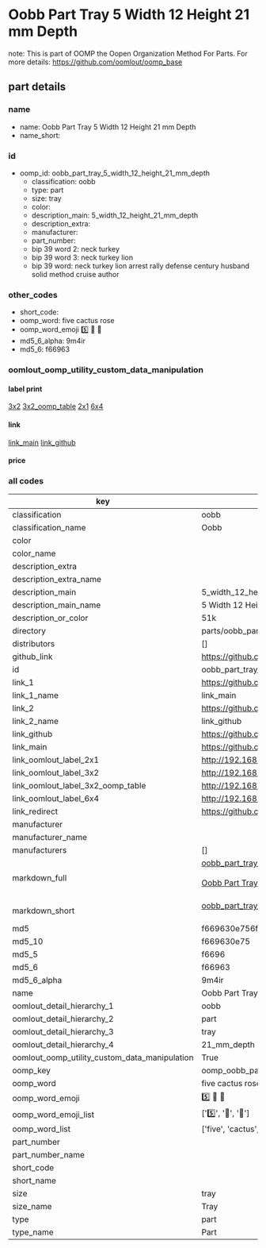 # Oobb Part Tray 5 Width 12 Height 21 mm Depth  

note: This is part of OOMP the Oopen Organization Method For Parts. For more details: https://github.com/oomlout/oomp_base

##  part details
  







### name
* name: Oobb Part Tray 5 Width 12 Height 21 mm Depth
* name_short: 
### id
* oomp_id: oobb_part_tray_5_width_12_height_21_mm_depth
  * classification: oobb
  * type: part
  * size: tray
  * color: 
  * description_main: 5_width_12_height_21_mm_depth
  * description_extra: 
  * manufacturer: 
  * part_number: 
  * bip 39 word 2: neck turkey
  * bip 39 word 3: neck turkey lion
  * bip 39 word: neck turkey lion arrest rally defense century husband solid method cruise author

### other_codes
* short_code: 
* oomp_word: five cactus rose
* oomp_word_emoji :five: :cactus: :rose:
* md5_6_alpha: 9m4ir
* md5_6: f66963






### oomlout_oomp_utility_custom_data_manipulation
#### label print
[3x2](http://192.168.1.245:1112/?label=oomp%209m4ir)
[3x2_oomp_table](http://192.168.1.108:1112/?label=oomp%209m4ir)
[2x1](http://192.168.1.242:1112/?label=oomp%209m4ir)
[6x4](http://192.168.1.55:1112/?label=oomp%209m4ir)    

#### link

[link_main](https://github.com/oomlout/oomlout_oomp_version_1_messy/tree/main/parts/oobb_part_tray_5_width_12_height_21_mm_depth) [link_github](https://github.com/oomlout/oomlout_oomp_version_1_messy/tree/main/parts/oobb_part_tray_5_width_12_height_21_mm_depth)                             

#### price







### all codes 
| key | value |  
| --- | --- |  
| classification | oobb |  
| classification_name | Oobb |  
| color |  |  
| color_name |  |  
| description_extra |  |  
| description_extra_name |  |  
| description_main | 5_width_12_height_21_mm_depth |  
| description_main_name | 5 Width 12 Height 21 mm Depth |  
| description_or_color | 51k |  
| directory | parts/oobb_part_tray_5_width_12_height_21_mm_depth |  
| distributors | [] |  
| github_link | https://github.com/oomlout/oomlout_oomp_part_src/tree/main/parts/oobb_part_tray_5_width_12_height_21_mm_depth |  
| id | oobb_part_tray_5_width_12_height_21_mm_depth |  
| link_1 | https://github.com/oomlout/oomlout_oomp_version_1_messy/tree/main/parts/oobb_part_tray_5_width_12_height_21_mm_depth |  
| link_1_name | link_main |  
| link_2 | https://github.com/oomlout/oomlout_oomp_version_1_messy/tree/main/parts/oobb_part_tray_5_width_12_height_21_mm_depth |  
| link_2_name | link_github |  
| link_github | https://github.com/oomlout/oomlout_oomp_version_1_messy/tree/main/parts/oobb_part_tray_5_width_12_height_21_mm_depth |  
| link_main | https://github.com/oomlout/oomlout_oomp_version_1_messy/tree/main/parts/oobb_part_tray_5_width_12_height_21_mm_depth |  
| link_oomlout_label_2x1 | http://192.168.1.242:1112/?label=oomp%209m4ir |  
| link_oomlout_label_3x2 | http://192.168.1.245:1112/?label=oomp%209m4ir |  
| link_oomlout_label_3x2_oomp_table | http://192.168.1.108:1112/?label=oomp%209m4ir |  
| link_oomlout_label_6x4 | http://192.168.1.55:1112/?label=oomp%209m4ir |  
| link_redirect | https://github.com/oomlout/oomlout_oomp_version_1_messy/tree/main/parts/oobb_part_tray_5_width_12_height_21_mm_depth |  
| manufacturer |  |  
| manufacturer_name |  |  
| manufacturers | [] |  
| markdown_full | [oobb_part_tray_5_width_12_height_21_mm_depth](none)<br>[](none)<br>[Oobb Part Tray 5 Width 12 Height 21 Mm Depth](none)<br><br> |  
| markdown_short | [oobb_part_tray_5_width_12_height_21_mm_depth](none)<br><br> |  
| md5 | f669630e756fe4ace5d8a0c7047aac9d |  
| md5_10 | f669630e75 |  
| md5_5 | f6696 |  
| md5_6 | f66963 |  
| md5_6_alpha | 9m4ir |  
| name | Oobb Part Tray 5 Width 12 Height 21 mm Depth |  
| oomlout_detail_hierarchy_1 | oobb |  
| oomlout_detail_hierarchy_2 | part |  
| oomlout_detail_hierarchy_3 | tray |  
| oomlout_detail_hierarchy_4 | 21_mm_depth |  
| oomlout_oomp_utility_custom_data_manipulation | True |  
| oomp_key | oomp_oobb_part_tray_5_width_12_height_21_mm_depth |  
| oomp_word | five cactus rose |  
| oomp_word_emoji | :five: :cactus: :rose: |  
| oomp_word_emoji_list | [':five:', ':cactus:', ':rose:'] |  
| oomp_word_list | ['five', 'cactus', 'rose'] |  
| part_number |  |  
| part_number_name |  |  
| short_code |  |  
| short_name |  |  
| size | tray |  
| size_name | Tray |  
| type | part |  
| type_name | Part |  
